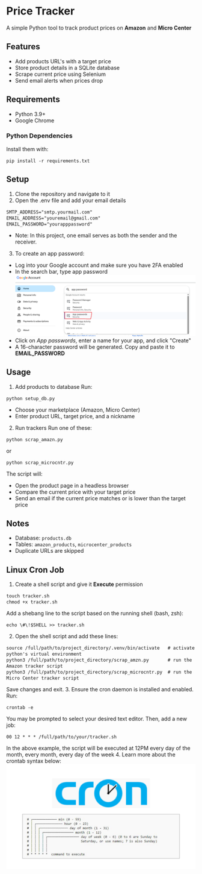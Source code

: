# Price Tracker

A simple Python tool to track product prices on **Amazon** and **Micro Center**

## Features
- Add products URL's with a target price
- Store product details in a SQLite database
- Scrape current price using Selenium
- Send email alerts when prices drop

## Requirements
- Python 3.9+
- Google Chrome

### Python Dependencies
Install them with:
```dockerignore
pip install -r requirements.txt
```

## Setup
1. Clone the repository and navigate to it
2. Open the .env file and add your email details
```dockerignore
SMTP_ADDRESS="smtp.yourmail.com"
EMAIL_ADDRESS="youremail@gmail.com"
EMAIL_PASSWORD="yourapppassword"
```
- Note: In this project, one email serves as both the sender and the receiver.
3. To create an app password:
- Log into your Google account and make sure you have 2FA enabled
- In the search bar, type app password
![App Passwords](/images/App_Passwords_Screenshot.png)
- Click on _App passwords_, enter a name for your app, and click "Create"
- A 16-character password will be generated. Copy and paste it to **EMAIL_PASSWORD**

## Usage
1. Add products to database
Run:
```dockerignore
python setup_db.py
```
- Choose your marketplace (Amazon, Micro Center)
- Enter product URL, target price, and a nickname
2. Run trackers
Run one of these:
```dockerignore
python scrap_amazn.py
```
or
```dockerignore
python scrap_microcntr.py
```
The script will:
- Open the product page in a headless browser
- Compare the current price with your target price
- Send an email if the current price matches or is lower than the target price

## Notes
- Database: `products.db`
- Tables: `amazon_products`, `microcenter_products`
- Duplicate URLs are skipped

## Linux Cron Job
1. Create a shell script and give it **Execute** permission
```dockerignore
touch tracker.sh
chmod +x tracker.sh
```
Add a shebang line to the script based on the running shell (bash, zsh):
```dockerignore
echo \#\!$SHELL >> tracker.sh 
```
2. Open the shell script and add these lines:
```dockerignore
source /full/path/to/project_directory/.venv/bin/activate   # activate python's virtual environment
python3 /full/path/to/project_directory/scrap_amzn.py       # run the Amazon tracker script
python3 /full/path/to/project_directory/scrap_microcntr.py  # run the Micro Center tracker script
```
Save changes and exit.
3. Ensure the cron daemon is installed and enabled. Run:
```dockerignore
crontab -e
```
You may be prompted to select your desired text editor. Then, add a new job:
```dockerignore
00 12 * * * /full/path/to/your/tracker.sh
```
In the above example, the script will be executed at 12PM every day of the month, every month, every day of the week
4. Learn more about the crontab syntax below:
![Crontab Syntax](images/cron_job_schedule_format.png)